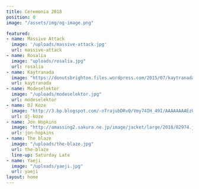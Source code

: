 ```yaml
---
title: Ceremonia 2018
position: 0
image: "/assets/img/og-image.png"

featured:
- name: Massive Attack
  image: '/uploads/massive-attack.jpg'
  url: massive-attack
- name: Rosalia
  image: "uploads/rosalia.jpg"
  url: rosalia
- name: Kaytranada
  image: "https://donutsbrighton.files.wordpress.com/2015/07/kaytranada_portrait_ptw.jpg?w=640"
  url: kaytranada
- name: Modeselektor
  image: "/uploads/modeselektor.jpg"
  url: modeselektor
- name: DJ Koze
  image: "http://3.bp.blogspot.com/-nTrajubDRvQ/Vmy74IH_49I/AAAAAAAAEzU/XMlkr4QoCNk/s640/92f14e5b-9772-460b-bbc8-ef03c5b6d6c9.png"
  url: dj-koze
- name: Jon Hopkins
  image: "http://amassing2.sakura.ne.jp/image/jacket/large/2018/82974.jpg"
  url: jon-hopkins
- name: The blaze
  image: "/uploads/the-blaze.jpg"
  url: the-blaze
  line-up: Saturday Late
- name: Yaeji
  image: "/uploads/yaeji.jpg"
  url: yaeji
layout: home
---
```

